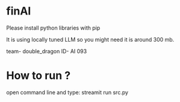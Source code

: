 # finAI

Please install python libraries with pip

It is using locally tuned LLM so you might need it is around 300 mb.

team-  double_dragon ID-  AI 093

# How to run ?
open command line and type:   streamit run src.py
